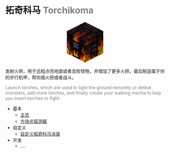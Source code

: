 # 拓奇科马 <font color="gray">Torchikoma</font>
<center><img src="icon.png" height="128"></center>

发射火把，用于远程点亮地面或者击败怪物，并增加了更多火把，最后制造属于你的步行机甲，帮你插火把或者战斗。

<font color="gray">Launch torches, which are used to light the ground remotely or defeat monsters, add more torches, and finally create your walking mecha to help you insert torches or fight.</font>

* 基本
    * [主页](index.md)
    * [方块光探测器](./basic/block/blocklight_detector.md)
* 自定义
    * [自定义拓奇科马涂装](./custom/custom_torchikoma_painting.md)
* 开发
    * ....
